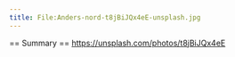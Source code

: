 ```yaml
---
title: File:Anders-nord-t8jBiJQx4eE-unsplash.jpg
---
```


== Summary ==
https://unsplash.com/photos/t8jBiJQx4eE